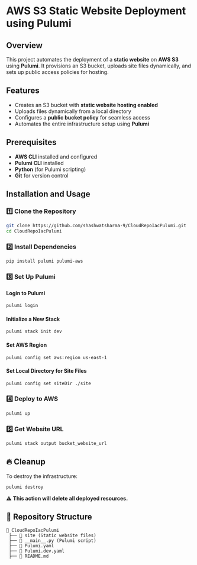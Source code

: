 # AWS S3 Static Website Deployment using Pulumi

## Overview  
This project automates the deployment of a **static website** on **AWS S3** using **Pulumi**. It provisions an S3 bucket, uploads site files dynamically, and sets up public access policies for hosting.  

## Features  
- Creates an S3 bucket with **static website hosting enabled**  
- Uploads files dynamically from a local directory  
- Configures a **public bucket policy** for seamless access  
- Automates the entire infrastructure setup using **Pulumi**  

## Prerequisites  
- **AWS CLI** installed and configured  
- **Pulumi CLI** installed  
- **Python** (for Pulumi scripting)  
- **Git** for version control  

## Installation and Usage  

### 1️⃣ Clone the Repository  
```sh
git clone https://github.com/shashwatsharma-9/CloudRepoIacPulumi.git
cd CloudRepoIacPulumi
```

### 2️⃣ Install Dependencies
```sh
pip install pulumi pulumi-aws
```

### 3️⃣ Set Up Pulumi
#### Login to Pulumi
```sh
pulumi login
```
#### Initialize a New Stack
```sh
pulumi stack init dev
```
#### Set AWS Region
```sh
pulumi config set aws:region us-east-1
```
#### Set Local Directory for Site Files
```sh
pulumi config set siteDir ./site
```

### 4️⃣ Deploy to AWS
```sh
pulumi up
```

### 5️⃣ Get Website URL
```sh
pulumi stack output bucket_website_url
```

## 🔥 Cleanup
To destroy the infrastructure:
```sh
pulumi destroy
```
⚠️ **This action will delete all deployed resources.**

## 📂 Repository Structure
```
📂 CloudRepoIacPulumi  
 ├── 📂 site (Static website files)  
 ├── 📄 __main__.py (Pulumi script)  
 ├── 📄 Pulumi.yaml  
 ├── 📄 Pulumi.dev.yaml  
 ├── 📄 README.md  
